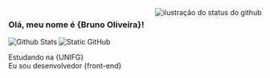 <img align='right' src="https://github-readme-stats.vercel.app/api?username=1Kronovi1&show_icons=true&title_color=783c00&text_color=af552e&icon_color=783c00&bg_color=f8efd4&cache_seconds=2300" alt="ilustração do status do github">

### Olá, meu nome é {Bruno Oliveira}!

<img src="https://img.shields.io/static/v1?label=Overview&message=BRUNO&color=f8efd4&style=for-the-badge&logo=GitHub" alt="Static GitHub">

 <img align="left" src="https://github-readme-stats.vercel.app/api/top-langs/?username=1Kronovi1&theme=light&hide_border=false&include_all_commits=true&count_private=true&layout=compact" alt="Github Stats"/>

<p>Estudando na {UNIFG}<br/> Eu sou desenvolvedor {front-end}</p>
